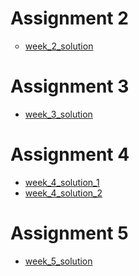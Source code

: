 # Assignment 2
<ul style="list-style-type:circle;">
 	<li><a href="https://tiangan1.github.io/Assignment_solution/week2_solution/WEEK%201%20Assignment/HTML/index.html">week_2_solution</a></li>
</ul>

# Assignment 3
 <ul>
 	<li><a href="https://tiangan1.github.io/Assignment_solution/week_3_solution/courseinfo.html">week_3_solution</a></li>
 </ul>

# Assignment 4
<ul>
	<li><a href="https://tiangan1.github.io/Assignment_solution/week_4_solution/Screen%20Shot%202019-03-05%20at%2018.29.24.png ">week_4_solution_1</a></li>
    <li><a href="https://tiangan1.github.io/Assignment_solution/week_4_solution/Screen%20Shot%202019-03-05%20at%2018.29.38.png">week_4_solution_2</a></li>
</ul> 

# Assignment 5
<ul>
	<li><a href="https://tiangan1.github.io/Assignment_solution/week_5_solution/assignment_5">week_5_solution</a></li>
</ul>